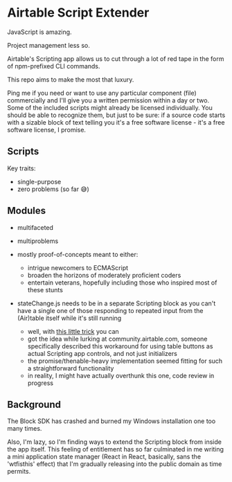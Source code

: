 # Airtable Script Extender

JavaScript is amazing. 

Project management less so. 

Airtable's Scripting app allows us to cut through a lot of red tape in the form of npm-prefixed CLI commands.

This repo aims to make the most that luxury.

Ping me if you need or want to use any particular component (file) commercially and I'll give you a written permission within a day or two.
Some of the included scripts might already be licensed individually.
You should be able to recognize them, but just to be sure: if a source code starts with a sizable block of text telling you it's a
free software license - it's a free software license, I promise.

## Scripts
Key traits:
- single-purpose
- zero problems (so far 😅)

## Modules

- multifaceted
- multiproblems
- mostly proof-of-concepts meant to either:
  - intrigue newcomers to ECMAScript
  - broaden the horizons of moderately proficient coders
  - entertain veterans, hopefully including those who inspired most of these stunts

- stateChange.js needs to be in a separate Scripting block as you can't have a single one of those responding to repeated input from the (Air)table itself while it's still running
    - well, with [this little trick](https://github.com/dddominikk/airtable-script-extender/blob/main/modules/stateChange.js) you can
    - got the idea while lurking at community.airtable.com, someone specifically described this workaround for using table buttons as actual Scripting app controls, and not just      initializers
    - the promise/thenable-heavy implementation seemed fitting for such a straightforward functionality
    - in reality, I might have actually overthunk this one, code review in progress
     

## Background

The Block SDK has crashed and burned my Windows installation one too many times.

Also, I'm lazy, so I'm finding ways to extend the Scripting block from inside the app itself. This feeling of entitlement has so far culminated in me writing a mini application state manager (React in React, basically, sans the 'wtfisthis' effect) that I'm gradually releasing into the public domain as time permits.
